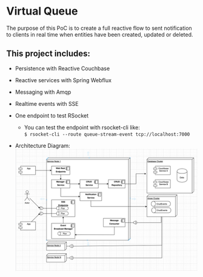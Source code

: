 # Virtual Queue
The purpose of this PoC is to create a full reactive flow
to sent notification to clients in real time when entities have been
created, updated or deleted.

## This project includes:
- Persistence with Reactive Couchbase
- Reactive services with Spring Webflux
- Messaging with Amqp
- Realtime events with SSE
- One endpoint to test RSocket
    - You can test the endpoint with rsocket-cli like:  
        `$ rsocket-cli --route queue-stream-event tcp://localhost:7000`
        
- Architecture Diagram:
    ![Image of Yaktocat](docs/architecture_diagram.png)